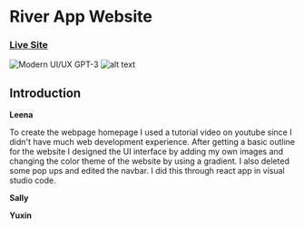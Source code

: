 # River App Website
### [Live Site](https://gpt3-jsm.com/)

![Modern UI/UX GPT-3](https://i.ibb.co/TR5LW9z/we.png)
![alt text](http://url/to/websitehomepage.png)

## Introduction

**Leena**

To create the webpage homepage I used a tutorial video on youtube since I didn't have much web development experience. After getting a basic outline for the website I designed the UI interface by adding my own images and changing the color theme of the website by using a gradient. I also deleted some pop ups and edited the navbar. I did this through react app in visual studio code.

**Sally**

**Yuxin**
